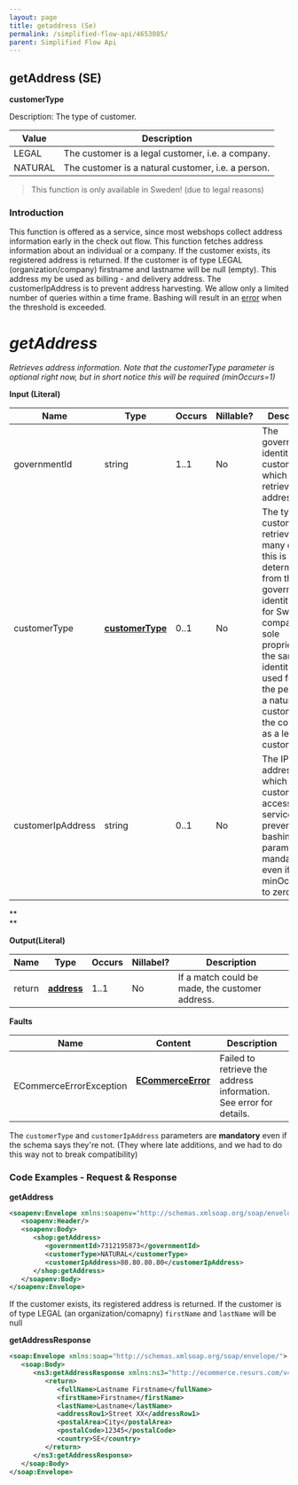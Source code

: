 ```yaml
---
layout: page
title: getaddress (Se)
permalink: /simplified-flow-api/4653085/
parent: Simplified Flow Api
---
```



## getAddress (SE) 

**customerType**

Description: The type of customer.

| Value   | Description                                        |
|---------|----------------------------------------------------|
| LEGAL   | The customer is a legal customer, i.e. a company.  |
| NATURAL | The customer is a natural customer, i.e. a person. |

> This function is only available in Sweden! (due to legal reasons)

### Introduction
This function is offered as a service, since most webshops collect
address information early in the check out flow. This function fetches
address information about an individual or a company. If the customer
exists, its registered address is returned. If the customer is of type
LEGAL (organization/company) firstname and lastname will be null
(empty). This address my be used as billing - and delivery address. The
customerIpAddress is to prevent address harvesting. We allow only a
limited number of queries within a time frame. Bashing will result in an
[error](328078) when the threshold is exceeded.

# *getAddress*
*Retrieves address information. Note that the customerType parameter is
optional right now, but in short notice this will be required
(minOccurs=1)*

**Input (Literal)**

| Name              | Type                             | Occurs | Nillable? | Description                                                                                                                                                                                                                                                          |
|-------------------|----------------------------------|--------|-----------|----------------------------------------------------------------------------------------------------------------------------------------------------------------------------------------------------------------------------------------------------------------------|
| governmentId      | string                           | 1..1   | No        | The government identity of the customer for which to retrieve the address.                                                                                                                                                                                           |
| customerType      | **[customerType](customertype)** | 0..1   | No        | The type of customer to retrieve. In many cases, this is easily determined from the government identity, but for Swedish companies in sole proprietorship, the same identity is used for both the person as a natural customer, and the company as a legal customer. |
| customerIpAddress | string                           | 0..1   | No        | The IP address from which the customer has accessed the service. To prevent bashing. This parameter is mandatory even if it has minOccurs set to zero.                                                                                                               |

**  
**

**Output(Literal)**

| Name   | Type                   | Occurs | Nillabel? | Description                                     |
|--------|------------------------|--------|-----------|-------------------------------------------------|
| return | **[address](address)** | 1..1   | No        | If a match could be made, the customer address. |

**Faults**

| Name                    | Content                                  | Description                                                        |
|-------------------------|------------------------------------------|--------------------------------------------------------------------|
| ECommerceErrorException | **[ECommerceError](ecommerceerror)**     | Failed to retrieve the address information. See error for details. |

The `customerType` and `customerIpAddress` parameters are **mandatory**
even if the schema says they're not. (They where late additions, and we
had to do this way not to break compatibility)

### Code Examples - Request & Response
**getAddress**
```xml
<soapenv:Envelope xmlns:soapenv="http://schemas.xmlsoap.org/soap/envelope/" xmlns:shop="http://ecommerce.resurs.com/v4/msg/simplifiedshopflow">
   <soapenv:Header/>
   <soapenv:Body>
      <shop:getAddress>
         <governmentId>7312195873</governmentId>
         <customerType>NATURAL</customerType>
         <customerIpAddress>80.80.80.80</customerIpAddress>
      </shop:getAddress>
   </soapenv:Body>
</soapenv:Envelope>
```

If the customer exists, its registered address is returned. If the
customer is of type LEGAL (an
organization/comapny) `firstName` and `lastName` will be null

**getAddressResponse**
```xml
<soap:Envelope xmlns:soap="http://schemas.xmlsoap.org/soap/envelope/">
   <soap:Body>
      <ns3:getAddressResponse xmlns:ns3="http://ecommerce.resurs.com/v4/msg/shopflow" xmlns:ns2="http://ecommerce.resurs.com/v4/msg/exception">
         <return>
            <fullName>Lastname Firstname</fullName>
            <firstName>Firstname</firstName>
            <lastName>Lastname</lastName>
            <addressRow1>Street XX</addressRow1>
            <postalArea>City</postalArea>
            <postalCode>12345</postalCode>
            <country>SE</country>
         </return>
      </ns3:getAddressResponse>
   </soap:Body>
</soap:Envelope>
```
